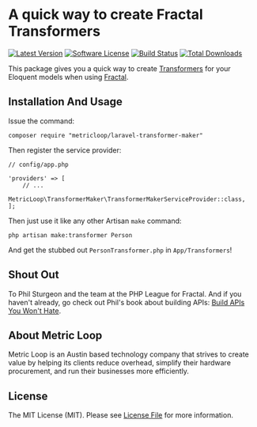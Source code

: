 # A quick way to create Fractal Transformers

[![Latest Version](https://img.shields.io/github/release/metricloop/laravel-transformer-maker.svg?style=flat-square)](https://github.com/metricloop/laravel-transformer-maker/releases)
[![Software License](https://img.shields.io/badge/license-MIT-brightgreen.svg?style=flat-square)](LICENSE.md)
[![Build Status](https://img.shields.io/travis/metricloop/laravel-transformer-maker/master.svg?style=flat-square)](https://travis-ci.org/metricloop/laravel-transformer-maker)
[![Total Downloads](https://img.shields.io/packagist/dt/metricloop/laravel-transformer-maker.svg?style=flat-square)](https://packagist.org/packages/metricloop/laravel-transformer-maker)

This package gives you a quick way to create [Transformers](http://fractal.thephpleague.com/transformers/) for your Eloquent models when using [Fractal](http://fractal.thephpleague.com/).

## Installation And Usage

Issue the command:

```
composer require "metricloop/laravel-transformer-maker"
```

Then register the service provider:

```
// config/app.php

'providers' => [
    // ...
    MetricLoop\TransformerMaker\TransformerMakerServiceProvider::class,
];
```

Then just use it like any other Artisan `make` command:

```
php artisan make:transformer Person
```

And get the stubbed out `PersonTransformer.php` in `App/Transformers`!

## Shout Out
To Phil Sturgeon and the team at the PHP League for Fractal. And if you haven't already, go check out Phil's book about building APIs: [Build APIs You Won't Hate](https://apisyouwonthate.com/).

## About Metric Loop
Metric Loop is an Austin based technology company that strives to create value by helping its clients reduce overhead, simplify their hardware procurement, and run their businesses more efficiently.

## License
The MIT License (MIT). Please see [License File](LICENSE.md) for more information.